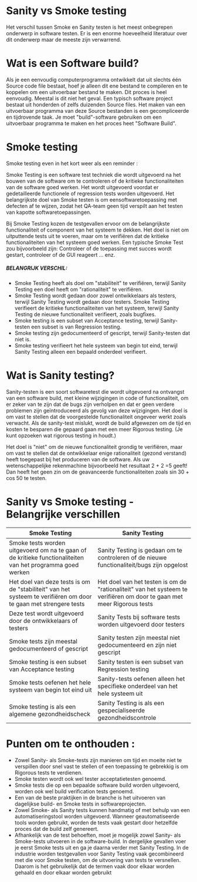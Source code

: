 # Sanity vs Smoke testing 

Het verschil tussen Smoke en Sanity testen is het meest onbegrepen onderwerp in software testen. Er is een enorme hoeveelheid literatuur over dit onderwerp maar de meeste zijn verwarrend.

# Wat is een Software build?

Als je een eenvoudig computerprogramma ontwikkelt dat uit slechts één Source code file bestaat, hoef je alleen dit ene bestand te compileren en te koppelen om een uitvoerbaar bestand te maken. Dit proces is heel eenvoudig.
Meestal is dit niet het geval. Een typisch software project bestaat uit honderden of zelfs duizenden Source files. Het maken van een uitvoerbaar programma van deze Source bestanden is een gecompliceerde en tijdrovende taak.
Je moet "build"-software gebruiken om een uitvoerbaar programma te maken en het proces heet "Software Build".


# Smoke testing 

Smoke testing even in het kort weer als een reminder : 

Smoke Testing is een software test techniek die wordt uitgevoerd na het bouwen van de software om te controleren of de kritieke functionaliteiten van de software goed werken. Het wordt uitgevoerd voordat er gedetailleerde functionele of regression tests worden uitgevoerd. Het belangrijkste doel van Smoke testen is om een ​​softwaretoepassing met defecten af ​​te wijzen, zodat het QA-team geen tijd verspilt aan het testen van kapotte softwaretoepassingen.

Bij Smoke Testing kozen de testgevallen ervoor om de belangrijkste functionaliteit of component van het systeem te dekken. Het doel is niet om uitputtende tests uit te voeren, maar om te verifiëren dat de kritieke functionaliteiten van het systeem goed werken.
Een typische Smoke Test zou bijvoorbeeld zijn: Controleer of de toepassing met succes wordt gestart, controleer of de GUI reageert ... enz.


##### BELANGRIJK VERSCHIL:

* Smoke Testing heeft als doel om "stabiliteit" te verifiëren, terwijl Sanity Testing een doel heeft om "rationaliteit" te verifiëren.
* Smoke Testing wordt gedaan door zowel ontwikkelaars als testers, terwijl Sanity Testing wordt gedaan door testers.
Smoke Testing verifieert de kritieke functionaliteiten van het systeem, terwijl Sanity Testing de nieuwe functionaliteit verifieert, zoals bugfixes.
* Smoke testing is een subset van Acceptance testing, terwijl Sanity-testen een subset is van Regression testing.
* Smoke testing zijn gedocumenteerd of gescript, terwijl Sanity-testen dat niet is.
* Smoke testing verifieert het hele systeem van begin tot eind, terwijl Sanity Testing alleen een bepaald onderdeel verifieert.


# Wat is Sanity testing?

Sanity-testen is een soort softwaretest die wordt uitgevoerd na ontvangst van een software build, met kleine wijzigingen in code of functionaliteit, om er zeker van te zijn dat de bugs zijn verholpen en dat er geen verdere problemen zijn geïntroduceerd als gevolg van deze wijzigingen. Het doel is om vast te stellen dat de voorgestelde functionaliteit ongeveer werkt zoals verwacht. Als de sanity-test mislukt, wordt de build afgewezen om de tijd en kosten te besparen die gepaard gaan met een meer Rigorous testing. (Je kunt opzoeken wat rigorous testing in houdt.)

Het doel is "niet" om de nieuwe functionaliteit grondig te verifiëren, maar om vast te stellen dat de ontwikkelaar enige rationaliteit (gezond verstand) heeft toegepast bij het produceren van de software. Als uw wetenschappelijke rekenmachine bijvoorbeeld het resultaat 2 + 2 =5 geeft! Dan heeft het geen zin om de geavanceerde functionaliteiten zoals sin 30 + cos 50 te testen.



# Sanity vs Smoke testing - Belangrijke verschillen

|   Smoke Testing  	|   Sanity Testing	|
|---	|---	|
|   Smoke tests worden uitgevoerd om na te gaan of de kritieke functionaliteiten van het programma goed werken	|   Sanity Testing is gedaan om te controleren of de nieuwe functionaliteit/bugs zijn opgelost	|
|  Het doel van deze tests is om de "stabiliteit" van het systeem te verifiëren om door te gaan met strengere tests	| Het doel van het testen is om de "rationaliteit" van het systeem te verifiëren om door te gaan met meer Rigorous tests   	|
|  Deze test wordt uitgevoerd door de ontwikkelaars of testers 	|   Sanity Tests bij software tests worden uitgevoerd door testers	|
|   Smoke tests zijn meestal gedocumenteerd of gescript	|   Sanity testen zijn meestal niet gedocumenteerd en zijn niet gescript	|
| Smoke testing is een subset van Acceptance testing  	|   Sanity testen is een subset van Regression testing	|
|   Smoke tests oefenen het hele systeem van begin tot eind uit	|   Sanity-tests oefenen alleen het specifieke onderdeel van het hele systeem uit	|
|   Smoke testing is als een algemene gezondheidscheck	|  Sanity Testing is als een gespecialiseerde gezondheidscontrole 	|



# Punten om te onthouden :

* Zowel Sanity- als Smoke-tests zijn manieren om tijd en moeite niet te verspillen door snel vast te stellen of een toepassing te gebrekkig is om Rigorous tests te verdienen.
* Smoke testen wordt ook wel tester acceptatietesten genoemd.
* Smoke tests die op een bepaalde software build worden uitgevoerd, worden ook wel build verification tests genoemd.
* Een van de beste praktijken in de branche is het uitvoeren van dagelijkse build- en Smoke tests in softwareprojecten.
* Zowel Smoke- als Sanity tests kunnen handmatig of met behulp van een automatiseringstool worden uitgevoerd. Wanneer geautomatiseerde tools worden gebruikt, worden de tests vaak gestart door hetzelfde proces dat de build zelf genereert.
* Afhankelijk van de test behoeften, moet je mogelijk zowel Sanity- als Smoke-tests uitvoeren in de software-build. In dergelijke gevallen voer je eerst Smoke tests uit en ga je daarna verder met Sanity Testing. In de industrie worden testgevallen voor Sanity Testing vaak gecombineerd met die voor Smoke testen, om de uitvoering van tests te versnellen. Daarom is het gebruikelijk dat de termen vaak door elkaar worden gehaald en door elkaar worden gebruikt

